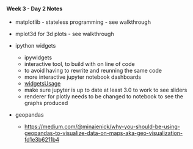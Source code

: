 #### Week 3 - Day 2 Notes

* matplotlib - stateless programming - see walkthrough 
* mplot3d for 3d plots - see walkthrough

* ipython widgets
    * ipywidgets
    * interactive tool, to build with on line of code
    * to avoid having to rewrite and reunning the same code
    * more interactive jupyter notebook dashboards
    * [widgetsUsage](https://towardsdatascience.com/interactive-controls-for-jupyter-notebooks-f5c94829aee6)
    * make sure jupyter is up to date at least 3.0 to work to see sliders
    * renderer for  plotly needs to be changed to notebook to see the graphs produced 

* geopandas
    * https://medium.com/@minaienick/why-you-should-be-using-geopandas-to-visualize-data-on-maps-aka-geo-visualization-fd1e3b6211b4